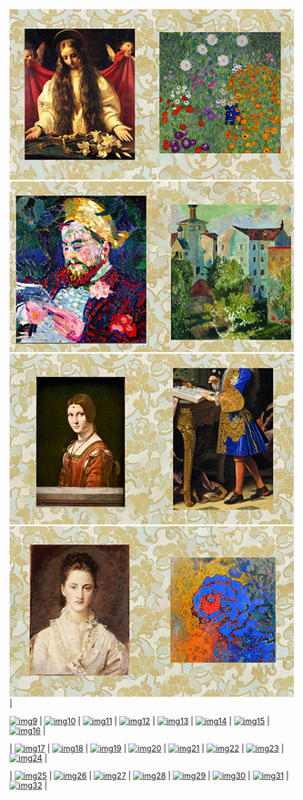 
<!-- Image Map Generated by http://www.image-map.net/ -->

[![img1](https://raw.githubusercontent.com/Ravaill-hack/Ravaill-hack/refs/heads/main/A1.jpg)](https://lien1.com)[![img2](https://raw.githubusercontent.com/Ravaill-hack/Ravaill-hack/refs/heads/main/B1.jpg)](https://lien2.com)[![img3](https://raw.githubusercontent.com/Ravaill-hack/Ravaill-hack/refs/heads/main/C1.jpg)](https://lien3.com)[![img4](https://raw.githubusercontent.com/Ravaill-hack/Ravaill-hack/refs/heads/main/D1.jpg)](https://lien4.com)[![img5](https://raw.githubusercontent.com/Ravaill-hack/Ravaill-hack/refs/heads/main/E1.jpg)](https://lien5.com)[![img6](https://raw.githubusercontent.com/Ravaill-hack/Ravaill-hack/refs/heads/main/F1.jpg)](https://lien6.com)[![img7](https://raw.githubusercontent.com/Ravaill-hack/Ravaill-hack/refs/heads/main/G1.jpg)](https://lien7.com)[![img8](https://raw.githubusercontent.com/Ravaill-hack/Ravaill-hack/refs/heads/main/H1.jpg)](https://lien8.com) |

[![img9](https://via.placeholder.com/50)](https://lien9.com) | [![img10](https://via.placeholder.com/50)](https://lien10.com) | [![img11](https://via.placeholder.com/50)](https://lien11.com) | [![img12](https://via.placeholder.com/50)](https://lien12.com) | [![img13](https://via.placeholder.com/50)](https://lien13.com) | [![img14](https://via.placeholder.com/50)](https://lien14.com) | [![img15](https://via.placeholder.com/50)](https://lien15.com) | [![img16](https://via.placeholder.com/50)](https://lien16.com) |

| [![img17](https://via.placeholder.com/50)](https://lien17.com) | [![img18](https://via.placeholder.com/50)](https://lien18.com) | [![img19](https://via.placeholder.com/50)](https://lien19.com) | [![img20](https://via.placeholder.com/50)](https://lien20.com) | [![img21](https://via.placeholder.com/50)](https://lien21.com) | [![img22](https://via.placeholder.com/50)](https://lien22.com) | [![img23](https://via.placeholder.com/50)](https://lien23.com) | [![img24](https://via.placeholder.com/50)](https://lien24.com) |

| [![img25](https://via.placeholder.com/50)](https://lien25.com) | [![img26](https://via.placeholder.com/50)](https://lien26.com) | [![img27](https://via.placeholder.com/50)](https://lien27.com) | [![img28](https://via.placeholder.com/50)](https://lien28.com) | [![img29](https://via.placeholder.com/50)](https://lien29.com) | [![img30](https://via.placeholder.com/50)](https://lien30.com) | [![img31](https://via.placeholder.com/50)](https://lien31.com) | [![img32](https://via.placeholder.com/50)](https://lien32.com) |


<!--
[![Anurag's GitHub stats](https://github-readme-stats.vercel.app/api?username=Ravaill-hack&show_icons=true&theme=radical)](https://github.com/anuraghazra/github-readme-stats)

<h1 align="center">Salut, moi c'est Ton Prénom 👋</h1>
<p align="center">Bienvenue sur mon GitHub ! Voici un aperçu interactif de mes projets 👇</p>

<p align="center">
  <img src="portfolio-map.png" usemap="#projects" alt="Mes projets" width="800">
</p>

<map name="projects">
  <area shape="rect" coords="50,50,150,150" href="https://github.com/tonpseudo/projet1" alt="Projet 1" />
  <area shape="rect" coords="200,50,300,150" href="https://github.com/tonpseudo/projet2" alt="Projet 2" />
  <area shape="rect" coords="350,50,450,150" href="https://github.com/tonpseudo/projet3" alt="Projet 3" />
  Ajoute autant de zones que nécessaire
</map>

---

🎨 **Chaque icône est cliquable !**
N'hésite pas à explorer mes projets en cliquant sur l'image ci-dessus.



**Ravaill-hack/Ravaill-hack** is a ✨ _special_ ✨ repository because its `README.md` (this file) appears on your GitHub profile.

Here are some ideas to get you started:

- 🔭 I’m currently working on ...
- 🌱 I’m currently learning ...
- 👯 I’m looking to collaborate on ...
- 🤔 I’m looking for help with how to make seitan
- 💬 Ask me about 19th century architecture
- 📫 How to reach me: ...
- ⚡ Fun fact: ...
-->
